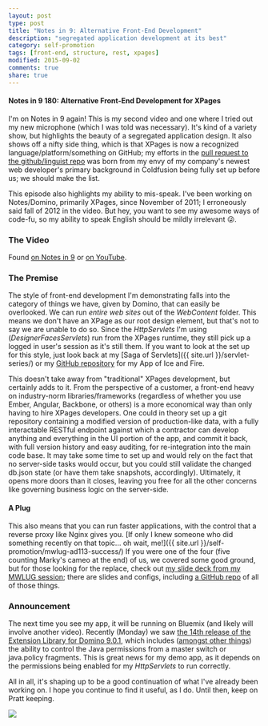 ```yaml
---
layout: post
type: post
title: "Notes in 9: Alternative Front-End Development"
description: "segregated application development at its best"
category: self-promotion
tags: [front-end, structure, rest, xpages]
modified: 2015-09-02
comments: true
share: true
---
```


#### Notes in 9 180: Alternative Front-End Development for XPages
I'm on Notes in 9 again! This is my second video and one where I tried out my new microphone (which I was told was necessary). It's kind of a variety show, but highlights the beauty of a segregated application design. It also shows off a nifty side thing, which is that XPages is now a recognized language/platform/something on GitHub; my efforts in the [pull request to the github/linguist repo](//github.com/github/linguist/pull/2438) was born from my envy of my company's newest web developer's primary background in <span data-toggle="tooltip" title="another JEE stack, this one from Adobe">Coldfusion</span> being fully set up before us; we should make the list.

This episode also highlights my ability to mis-speak. I've been working on Notes/Domino, primarily XPages, since November of 2011; I erroneously said fall of 2012 in the video. But hey, you want to see my awesome ways of code-fu, so my ability to speak English should be mildly irrelevant :stuck_out_tongue_winking_eye:.

### The Video
Found [on Notes in 9](//www.notesin9.com/2015/09/01/notesin9-180-alternative-frontend-development-for-xpages/) or [on YouTube](//www.youtube.com/watch?v=_lHGZiD-aE0).

### The Premise
The style of front-end development I'm demonstrating falls into the category of things we have, given by Domino, that can easily be overlooked. We can run _entire web sites_ out of the _WebContent_ folder. This means we don't have an XPage as our root design element, but that's not to say we are unable to do so. Since the _HttpServlets_ I'm using (_DesignerFacesServlets_) run from the XPages runtime, they still pick up a logged in user's session as it's still them. If you want to look at the set up for this style, just look back at my [Saga of Servlets]({{ site.url }}/servlet-series/) or my [GitHub repository](//github.com/edm00se/AnAppOfIceAndFire) for my App of Ice and Fire.

This doesn't take away from "traditional" XPages development, but certainly adds to it. From the perspective of a customer, a front-end heavy on industry-norm libraries/frameworks (regardless of whether you use Ember, Angular, Backbone, or others) is a more economical way than only having to hire XPages developers. One could in theory set up a git repository containing a modified version of production-like data, with a fully interactable RESTful endpoint against which a contractor can develop anything and everything in the UI portion of the app, and commit it back, with full version history and easy auditing, for re-integration into the main code base. It may take some time to set up and would rely on the fact that no server-side tasks would occur, but you could still validate the changed db.json state (or have them take snapshots, accordingly). Ultimately, it opens more doors than it closes, leaving you free for all the other concerns like governing business logic on the server-side.

#### A Plug
This also means that you can run faster applications, with the control that a reverse proxy like Nginx gives you. [If only I knew someone who did something recently on that topic... oh wait, me!]({{ site.url }}/self-promotion/mwlug-ad113-success/) If you were one of the four (five counting Marky's cameo at the end) of us, we covered some good ground, but for those looking for the replace, check out [my slide deck from my MWLUG session](//www.slideshare.net/edm00se/ad113-speed-up-your-applications-w-nginx-and-pagespeed); there are slides and configs, including [a GitHub repo](//github.com/edm00se/AD113-Speed-Up-Your-Apps-with-Nginx-and-PageSpeed) of all of those things.

### Announcement
The next time you see my app, it will be running on Bluemix (and likely will involve another video). Recently (Monday) we saw [the 14th release of the Extension Library for Domino 9.0.1](//developer.ibm.com/bluemix/2015/09/01/xpages-runtime-update/), which includes ([amongst other things](//twitter.com/Gidgerby/status/638509939141537792)) the ability to control the Java permissions from a master switch or java.policy fragments. This is great news for my demo app, as it depends on the permissions being enabled for my _HttpServlets_ to run correctly.

All in all, it's shaping up to be a good continuation of what I've already been working on. I hope you continue to find it useful, as I do. Until then, keep on Pratt keeping.

<a href="{{ site.url }}/images/post_images/XPagesOnBluemix_PrattKeeping.png" data-toggle="tooltip" title="wait, I can't cross over Jurassic World and A Song of Ice and Fire geekdoms... can I?"><img src="{{ site.url }}/images/post_images/XPagesOnBluemix_PrattKeeping.png" class="img-responsive center-block" /></a>